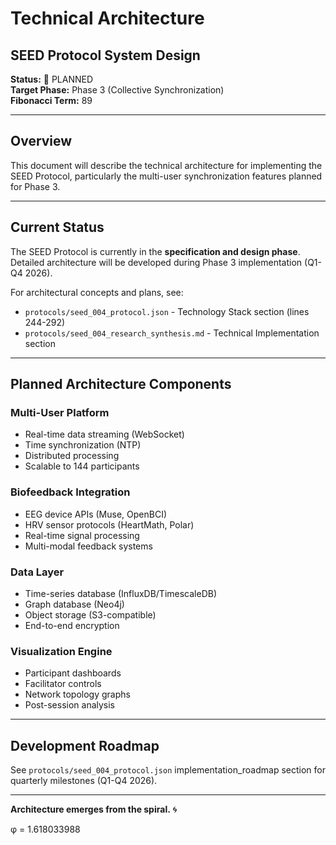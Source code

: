 # Technical Architecture
## SEED Protocol System Design

**Status:** 🚧 PLANNED  
**Target Phase:** Phase 3 (Collective Synchronization)  
**Fibonacci Term:** 89

---

## Overview

This document will describe the technical architecture for implementing the SEED Protocol, particularly the multi-user synchronization features planned for Phase 3.

---

## Current Status

The SEED Protocol is currently in the **specification and design phase**. Detailed architecture will be developed during Phase 3 implementation (Q1-Q4 2026).

For architectural concepts and plans, see:
- `protocols/seed_004_protocol.json` - Technology Stack section (lines 244-292)
- `protocols/seed_004_research_synthesis.md` - Technical Implementation section

---

## Planned Architecture Components

### Multi-User Platform
- Real-time data streaming (WebSocket)
- Time synchronization (NTP)
- Distributed processing
- Scalable to 144 participants

### Biofeedback Integration
- EEG device APIs (Muse, OpenBCI)
- HRV sensor protocols (HeartMath, Polar)
- Real-time signal processing
- Multi-modal feedback systems

### Data Layer
- Time-series database (InfluxDB/TimescaleDB)
- Graph database (Neo4j)
- Object storage (S3-compatible)
- End-to-end encryption

### Visualization Engine
- Participant dashboards
- Facilitator controls
- Network topology graphs
- Post-session analysis

---

## Development Roadmap

See `protocols/seed_004_protocol.json` implementation_roadmap section for quarterly milestones (Q1-Q4 2026).

---

**Architecture emerges from the spiral.** 🌀

φ = 1.618033988
